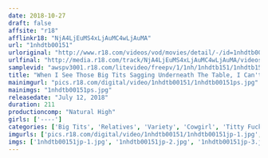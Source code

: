 ```yaml
---
date: 2018-10-27
draft: false
affsite: "r18"
afflinkr18: "NjA4LjEuMS4xLjAuMC4wLjAuMA"
url: "1nhdtb00151"
urloriginal: "http://www.r18.com/videos/vod/movies/detail/-/id=1nhdtb00151"
urlfinal: "http://media.r18.com/track/NjA4LjEuMS4xLjAuMC4wLjAuMA/videos/vod/movies/detail/-/id=1nhdtb00151"
samplevid: "awspv3001.r18.com/litevideo/freepv/1/1nh/1nhdtb151/1nhdtb151_dmb_w.mp4"
title: "When I See Those Big Tits Sagging Underneath The Table, I Can't Stand It Anymore!! A Sensual Auntie Who Gets Drunk And Has Her Nipples Teased Until She Spasms And Cums In Orgasmic Ecstasy"
mainimgurl: "pics.r18.com/digital/video/1nhdtb00151/1nhdtb00151ps.jpg"
mainimgs: "1nhdtb00151ps.jpg"
releasedate: "July 12, 2018"
duration: 211
productioncomp: "Natural High"
girls: ['----']
categories: ['Big Tits', 'Relatives', 'Variety', 'Cowgirl', 'Titty Fuck', 'Hi-Def']
imgurls: ['pics.r18.com/digital/video/1nhdtb00151/1nhdtb00151jp-1.jpg', 'pics.r18.com/digital/video/1nhdtb00151/1nhdtb00151jp-2.jpg', 'pics.r18.com/digital/video/1nhdtb00151/1nhdtb00151jp-3.jpg', 'pics.r18.com/digital/video/1nhdtb00151/1nhdtb00151jp-4.jpg', 'pics.r18.com/digital/video/1nhdtb00151/1nhdtb00151jp-5.jpg', 'pics.r18.com/digital/video/1nhdtb00151/1nhdtb00151jp-6.jpg', 'pics.r18.com/digital/video/1nhdtb00151/1nhdtb00151jp-7.jpg', 'pics.r18.com/digital/video/1nhdtb00151/1nhdtb00151jp-8.jpg', 'pics.r18.com/digital/video/1nhdtb00151/1nhdtb00151jp-9.jpg', 'pics.r18.com/digital/video/1nhdtb00151/1nhdtb00151jp-10.jpg', 'pics.r18.com/digital/video/1nhdtb00151/1nhdtb00151jp-11.jpg', 'pics.r18.com/digital/video/1nhdtb00151/1nhdtb00151jp-12.jpg', 'pics.r18.com/digital/video/1nhdtb00151/1nhdtb00151jp-13.jpg', 'pics.r18.com/digital/video/1nhdtb00151/1nhdtb00151jp-14.jpg', 'pics.r18.com/digital/video/1nhdtb00151/1nhdtb00151jp-15.jpg', 'pics.r18.com/digital/video/1nhdtb00151/1nhdtb00151jp-16.jpg', 'pics.r18.com/digital/video/1nhdtb00151/1nhdtb00151jp-17.jpg', 'pics.r18.com/digital/video/1nhdtb00151/1nhdtb00151jp-18.jpg', 'pics.r18.com/digital/video/1nhdtb00151/1nhdtb00151jp-19.jpg', 'pics.r18.com/digital/video/1nhdtb00151/1nhdtb00151jp-20.jpg']
imgs: ['1nhdtb00151jp-1.jpg', '1nhdtb00151jp-2.jpg', '1nhdtb00151jp-3.jpg', '1nhdtb00151jp-4.jpg', '1nhdtb00151jp-5.jpg', '1nhdtb00151jp-6.jpg', '1nhdtb00151jp-7.jpg', '1nhdtb00151jp-8.jpg', '1nhdtb00151jp-9.jpg', '1nhdtb00151jp-10.jpg', '1nhdtb00151jp-11.jpg', '1nhdtb00151jp-12.jpg', '1nhdtb00151jp-13.jpg', '1nhdtb00151jp-14.jpg', '1nhdtb00151jp-15.jpg', '1nhdtb00151jp-16.jpg', '1nhdtb00151jp-17.jpg', '1nhdtb00151jp-18.jpg', '1nhdtb00151jp-19.jpg', '1nhdtb00151jp-20.jpg']
---
```

